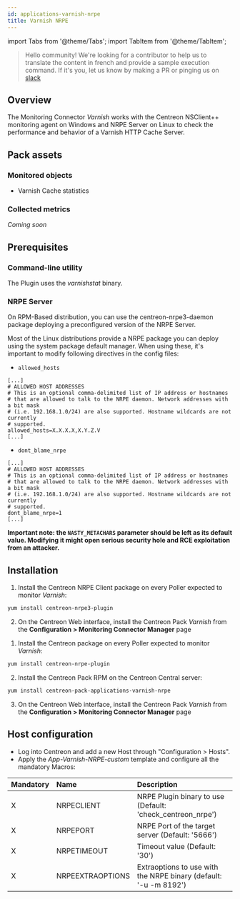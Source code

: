 ```yaml
---
id: applications-varnish-nrpe
title: Varnish NRPE
---
```

import Tabs from '@theme/Tabs';
import TabItem from '@theme/TabItem';


> Hello community! We're looking for a contributor to help us to translate the 
content in french and provide a sample execution command. If it's you, let us 
know by making a PR or pinging us on [slack](https://centreon.slack.com)

## Overview

The Monitoring Connector *Varnish* works with the Centreon NSClient++ monitoring agent on Windows
and NRPE Server on Linux to check the performance and behavior of a Varnish HTTP Cache Server. 

## Pack assets

### Monitored objects

* Varnish Cache statistics

### Collected metrics

*Coming soon*

## Prerequisites

### Command-line utility

The Plugin uses the *varnishstat* binary. 

### NRPE Server

On RPM-Based distribution, you can use the centreon-nrpe3-daemon package deploying 
a preconfigured version of the NRPE Server. 

Most of the Linux distributions provide a NRPE package you can deploy using the system
package default manager. When using these, it's important to modify following directives
in the config files: 

* `allowed_hosts`

```shell
[...]
# ALLOWED HOST ADDRESSES
# This is an optional comma-delimited list of IP address or hostnames
# that are allowed to talk to the NRPE daemon. Network addresses with a bit mask
# (i.e. 192.168.1.0/24) are also supported. Hostname wildcards are not currently
# supported.
allowed_hosts=X.X.X.X,X.Y.Z.V
[...]
```

* `dont_blame_nrpe`

```shell
[...]
# ALLOWED HOST ADDRESSES
# This is an optional comma-delimited list of IP address or hostnames
# that are allowed to talk to the NRPE daemon. Network addresses with a bit mask
# (i.e. 192.168.1.0/24) are also supported. Hostname wildcards are not currently
# supported.
dont_blame_nrpe=1
[...]
```

**Important note: the `NASTY_METACHARS` parameter should be left as its default value.
Modifying it might open serious security hole and RCE exploitation from an attacker.** 

## Installation 

<Tabs groupId="sync">
<TabItem value="Online License" label="Online License">

1. Install the Centreon NRPE Client package on every Poller expected to monitor *Varnish*:

```bash
yum install centreon-nrpe3-plugin
```

2. On the Centreon Web interface, install the Centreon Pack *Varnish* 
from the **Configuration > Monitoring Connector Manager** page

</TabItem>
<TabItem value="Offline License" label="Offline License">

1. Install the Centreon package on every Poller expected to monitor *Varnish*:

```bash
yum install centreon-nrpe-plugin
```

2. Install the Centreon Pack RPM on the Centreon Central server:

```bash
yum install centreon-pack-applications-varnish-nrpe
```

3. On the Centreon Web interface, install the Centreon Pack *Varnish* 
from the **Configuration > Monitoring Connector Manager** page

</TabItem>
</Tabs>

## Host configuration

* Log into Centreon and add a new Host through "Configuration > Hosts".
* Apply the *App-Varnish-NRPE-custom* template and configure all the mandatory Macros:

| Mandatory | Name             | Description                                                      |
|:----------|:-----------------|:---------------------------------------------------------------- |
| X         | NRPECLIENT       | NRPE Plugin binary to use (Default: 'check_centreon_nrpe')       |
| X         | NRPEPORT         | NRPE Port of the target server (Default: '5666')                 |
| X         | NRPETIMEOUT      | Timeout value (Default: '30')                                    |
| X         | NRPEEXTRAOPTIONS | Extraoptions to use with the NRPE binary (default: '-u -m 8192') |